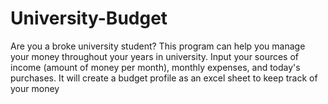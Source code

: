 # University-Budget
 Are you a broke university student? This program can help you manage your money throughout your years in university. Input your sources of income (amount of money per month), monthly expenses, and today's purchases. It will create a budget profile as an excel sheet to keep track of your money
